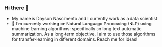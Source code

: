 ### Hi there 👋

<!--
**daysonn/daysonn** is a ✨ _special_ ✨ repository because its `README.md` (this file) appears on your GitHub profile.

Here are some ideas to get you started:

- 🔭 I’m currently working on ...
- 🌱 I’m currently learning ...
- 👯 I’m looking to collaborate on ...
- 🤔 I’m looking for help with ...
- 💬 Ask me about ...
- 📫 How to reach me: ...
- 😄 Pronouns: ...
- ⚡ Fun fact: ...
-->

- My name is Dayson Nascimento and I currently work as a data scientist
- 🔭 I’m currently working on Natural Language Processing (NLP) using machine learning algorithms: specifically on long text automatic summarization. As a long-term objective, I aim to use those algorithms for transfer-learning in different domains. Reach me for ideas!
